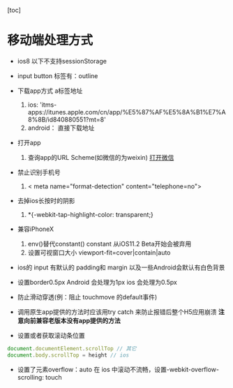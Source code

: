 [toc]
# 移动端处理方式
- ios8 以下不支持sessionStorage

- input button 标签有：outline

- 下载app方式 a标签地址
    1. ios: 'itms-apps://itunes.apple.com/cn/app/%E5%87%AF%E5%8A%B1%E7%A8%8B/id840880551?mt=8'
    2. android： 直接下载地址

- 打开app
    1. 查询app的URL Scheme(如微信的为weixin) <a href="weixin://" >打开微信</a> 

- 禁止识别手机号
    1. < meta name="format-detection" content="telephone=no">

- 去掉ios长按时的阴影
    1. *{-webkit-tap-highlight-color: transparent;} 

- 兼容iPhoneX 
    1. env()替代constant() constant 从iOS11.2 Beta开始会被弃用
    2. 设置可视窗口大小 viewport-fit=cover|contain|auto

- ios的 input 有默认的 padding和 margin  以及一些Android会默认有白色背景 

- 设置border0.5px  Android 会处理为1px ios 会处理为0.5px

- 防止滑动穿透(例：阻止 touchmove 的default事件)

- 调用原生app提供的方法时应该用try catch 来防止报错后整个H5应用崩溃 **注意向前兼容老版本没有app提供的方法**

- 设置或者获取滚动条位置
```js
document.documentElement.scrollTop // 其它
document.body.scrollTop = height // ios
```

- 设置了元素overflow：auto 在 ios 中滚动不流畅，设置-webkit-overflow-scrolling: touch